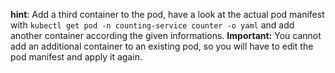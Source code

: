 **hint**: Add a third container to the pod, have a look at the actual pod manifest with `kubectl get pod -n counting-service counter -o yaml` and add another container according the given informations.
**Important:** You cannot add an additional container to an existing pod, so you will have to edit the pod manifest and apply it again.
